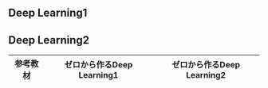 ## Deep Learning1

## Deep Learning2


|参考教材|ゼロから作るDeep Learning1|ゼロから作るDeep Learning2|
|:--:|:--:|:--:|
